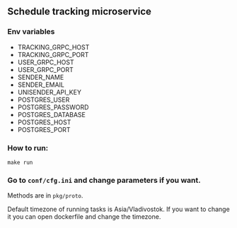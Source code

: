 ## Schedule tracking microservice

### Env variables

- TRACKING_GRPC_HOST
- TRACKING_GRPC_PORT
- USER_GRPC_HOST
- USER_GRPC_PORT
- SENDER_NAME
- SENDER_EMAIL
- UNISENDER_API_KEY
- POSTGRES_USER
- POSTGRES_PASSWORD
- POSTGRES_DATABASE
- POSTGRES_HOST
- POSTGRES_PORT

### How to run:

    make run 

### Go to `conf/cfg.ini` and change parameters if you want.

Methods are in `pkg/proto`.

Default timezone of running tasks is Asia/Vladivostok. If you want to change it you can open dockerfile and change the timezone.